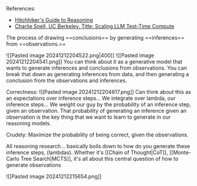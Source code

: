 References:
- [Hitchhiker's Guide to Reasoning](https://youtu.be/S5l5OvJ01ws?si=N93dg0JJ1_21zjVI)
- [Charlie Snell, UC Berkeley. Title: Scaling LLM Test-Time Compute](https://youtu.be/OXwGp9YeuBg?si=doUX1k5cphKBVWiu)


The process of drawing ==conclusions== by generating ==inferences== from ==observations.==

![[Pasted image 20241212204522.png|400]]
![[Pasted image 20241212204541.png]]
You can think about it as a generative model that wants to generate inferences and conclusions from observations. You can break that down as generating inferences from data, and then generating a conclusion from the observations and inferences.

Correctness:
![[Pasted image 20241212204617.png]]
Can think about this as an expectations over inference steps... We integrate over lambda, our inference steps... We weight our guy by the probability of an inference step, given an observation. That probability of generating an inference given an observation is the key thing that we want to learn to generate in our reasoning models. 

Crudely: Maximize the probability of being correct, given the observations.

All reasoning research... basically boils down to how do you generate these inference steps, (lambdas). Whether it's [[Chain of Thought|CoT]], [[Monte-Carlo Tree Search|MCTS]], it's all about this central question of how to generate observations

![[Pasted image 20241212215654.png]]




